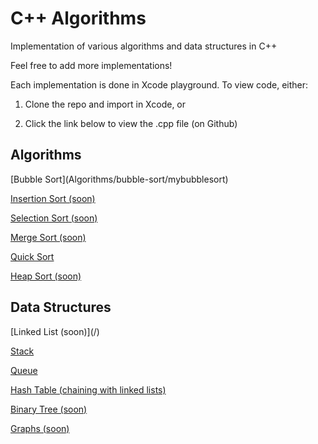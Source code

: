 # C++ Algorithms
Implementation of various algorithms and data structures in C++

Feel free to add more implementations!

Each implementation is done in Xcode playground. To view code, either:

1. Clone the repo and import in Xcode, or

2. Click the link below to view the .cpp file (on Github)

<h2>Algorithms</h2>
[Bubble Sort](Algorithms/bubble-sort/mybubblesort)

[Insertion Sort (soon)](/)

[Selection Sort (soon)](/)

[Merge Sort (soon)](/)

[Quick Sort](Algorithms/quick%20sort)

[Heap Sort (soon)](/)

<h2>Data Structures</h2>
[Linked List (soon)](/)

[Stack](Data%20Structures/stacks/stacks)

[Queue](Data%20Structures/Queues)

[Hash Table (chaining with linked lists)](Data%20Structures/hash%20tables/hash%20tables)

[Binary Tree (soon)](/)

[Graphs (soon)](/)

